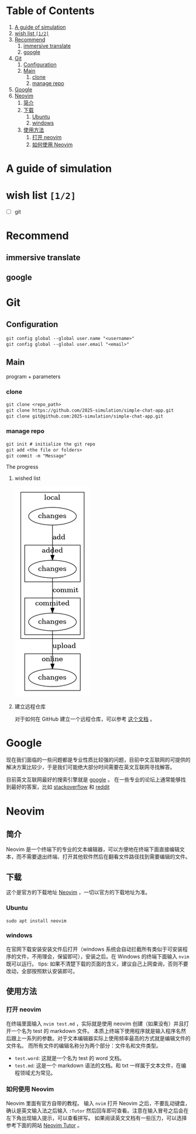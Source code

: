 
# Table of Contents

1.  [A guide of simulation](#org489f2a7)
2.  [wish list <code>[1/2]</code>](#org2bbed22)
3.  [Recommend](#org7c581d4)
    1.  [immersive translate](#org568f110)
    2.  [google](#org14fdd2a)
4.  [Git](#org211bf61)
    1.  [Configuration](#org3f7271a)
    2.  [Main](#orgaf22d67)
        1.  [clone](#org90115fd)
        2.  [manage repo](#org847c4ec)
5.  [Google](#org63ea82e)
6.  [Neovim](#orge767fc0)
    1.  [简介](#org4af805a)
    2.  [下载](#orgcaa4ada)
        1.  [Ubuntu](#orgdf9bbcd)
        2.  [windows](#org15e29de)
    3.  [使用方法](#org34f54df)
        1.  [打开 neovim](#org852c73c)
        2.  [如何使用 Neovim](#org2d5c3d8)


<a id="org489f2a7"></a>

# A guide of simulation


<a id="org2bbed22"></a>

# wish list <code>[1/2]</code>

-   [ ] git


<a id="org7c581d4"></a>

# Recommend


<a id="org568f110"></a>

## immersive translate


<a id="org14fdd2a"></a>

## google


<a id="org211bf61"></a>

# Git


<a id="org3f7271a"></a>

## Configuration

    git config global --global user.name "<username>"
    git config global --global user.email "<email>"


<a id="orgaf22d67"></a>

## Main

program + parameters


<a id="org90115fd"></a>

### clone

    git clone <repo_path>
    git clone https://github.com/2025-simulation/simple-chat-app.git
    git clone git@github.com:2025-simulation/simple-chat-app.git


<a id="org847c4ec"></a>

### manage repo

    git init # initialize the git repo
    git add <the file or folders>
    git commit -m "Message"

The progress

1.  wished list

    ![img](./images/git-local.png)

2.  建立远程仓库

    对于如何在 GitHub 建立一个远程仓库，可以参考 [这个文档](https://docs.github.com/zh/get-started/git-basics/managing-remote-repositories) 。


<a id="org63ea82e"></a>

# Google

现在我们面临的一些问题都是专业性质比较强的问题，目前中文互联网的可提供的解决方案比较少，于是我们可能绝大部分时间需要在英文互联网寻找解答。

目前英文互联网最好的搜索引擎就是 [google](https://google.com) 。
在一些专业的论坛上通常能够找到最好的答案，比如 [stackoverflow](https://stackoverflow.com/questions) 和 [reddit](https://www.reddit.com/)


<a id="orge767fc0"></a>

# Neovim


<a id="org4af805a"></a>

## 简介

Neovim 是一个终端下的专业的文本编辑器，可以方便地在终端下面直接编辑文本，而不需要退出终端、打开其他软件然后在翻看文件路径找到需要编辑的文件。


<a id="orgcaa4ada"></a>

## 下载

这个是官方的下载地址 [Neovim](https://neovim.io) ，一切以官方的下载地址为准。


<a id="orgdf9bbcd"></a>

### Ubuntu

    sudo apt install neovim


<a id="org15e29de"></a>

### windows

在官网下载安装安装文件后打开（windows 系统会自动拦截所有类似于可安装程序的文件，不用理会，保留即可），安装之后。在 Windows 的终端下面输入 `nvim` 既可以运行。
tips: 如果不清楚下载的页面的含义，建议自己上网查询，否则不要改动，全部按照默认安装即可。


<a id="org34f54df"></a>

## 使用方法


<a id="org852c73c"></a>

### 打开 neovim

在终端里面输入 `nvim test.md` ，实际就是使用 neovim 创建（如果没有）并且打开一个名为 test 的 markdown 文件。
本质上终端下使用程序就是输入程序名然后跟上一系列的参数。对于文本编辑器实际上使用频率最高的方式就是编辑文件的文件名。
而所有文件的编辑名称分为两个部分：文件名和文件类型。

-   `test.word`: 这就是一个名为 test 的 word 文档。
-   `test.md`: 这是一个 markdown 语法的文档。和 txt 一样属于文本文件，在编程领域尤为常见。


<a id="org2d5c3d8"></a>

### 如何使用 Neovim

Neovim 里面有官方自带的教程。
输入 `nvim` 打开 Neovim 之后，不要乱动键盘，确认是英文输入法之后输入 `:Tutor` 然后回车即可查看。注意在输入冒号之后会在左下角出现输入提示，可以查看拼写。
如果阅读英文文档有一些压力，可以选择参考下面的网站 [Neovim Tutor](https://yianwillis.github.io/vimcdoc/doc/usr_toc.html) 。

